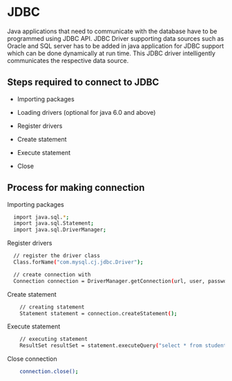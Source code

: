 
# JDBC

Java applications that need to communicate with the database have to be programmed using JDBC API. JDBC Driver supporting data sources such as Oracle and SQL server has to be added in java application for JDBC support which can be done dynamically at run time. This JDBC driver intelligently communicates the respective data source.


## Steps required to connect to JDBC

- Importing packages

- Loading drivers (optional for java 6.0 and above)

- Register drivers

- Create statement

- Execute statement

- Close


## Process for making connection

Importing packages

```bash
  import java.sql.*;
  import java.sql.Statement;
  import java.sql.DriverManager;

```
Register drivers

```bash
  // register the driver class
  Class.forName("com.mysql.cj.jdbc.Driver");

  // create connection with
  Connection connection = DriverManager.getConnection(url, user, password);
```
Create statement

```bash
    // creating statement
    Statement statement = connection.createStatement();
```
Execute statement

```bash
    // executing statement
    ResultSet resultSet = statement.executeQuery("select * from student");
```
Close connection

```bash
    connection.close();
```
